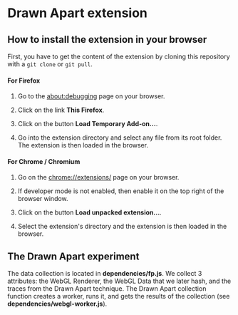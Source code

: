 # Drawn Apart extension

## How to install the extension in your browser

First, you have to get the content of the extension by cloning this repository with a `git clone` or `git pull`.

#### For Firefox
  1. Go to the [about:debugging](about:debugging) page on your browser.

  2. Click on the link **This Firefox**.

  3. Click on the button **Load Temporary Add-on...**.

  4. Go into the extension directory and select any file from its root folder. The extension is then loaded in the browser.

#### For Chrome / Chromium
  1. Go on the [chrome://extensions/](chrome://extensions/) page on your browser.

  2. If developer mode is not enabled, then enable it on the top right of the browser window.

  3. Click on the button **Load unpacked extension...**.

  4. Select the extension's directory and the extension is then loaded in the browser.

## The Drawn Apart experiment

The data collection is located in **dependencies/fp.js**.
We collect 3 attributes: the WebGL Renderer, the WebGL Data that we later hash, and the traces from the Drawn Apart technique.
The Drawn Apart collection function creates a worker, runs it, and gets the results of the collection (see **dependencies/webgl-worker.js**).
